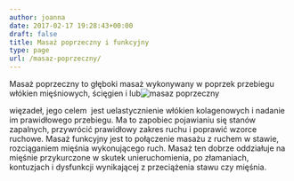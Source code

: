 ```yaml
---
author: joanna
date: 2017-02-17 19:28:43+00:00
draft: false
title: Masaż poprzeczny i funkcyjny
type: page
url: /masaz-poprzeczny/
---
```


Masaż poprzeczny to głęboki masaż wykonywany w poprzek przebiegu włókien mięśniowych, ścięgien i lub![masaz poprzeczny](http://fizjoterapia-rzeszow.com.pl/wp-content/uploads/2017/02/396940feefab797a90c1eede35efe459980df6bf-300x265.jpg)

więzadeł, jego celem  jest uelastycznienie włókien kolagenowych i nadanie im prawidłowego przebiegu.
Ma to zapobiec pojawianiu się stanów zapalnych, przywrócić prawidłowy zakres ruchu i poprawić wzorce ruchowe.
Masaż funkcyjny jest to połączenie masażu z ruchem w stawie, rozciąganiem mięśnia wykonującego ruch.
Masaż ten dobrze oddziałuje na mięśnie przykurczone w skutek unieruchomienia, po złamaniach, kontuzjach i dysfunkcji wynikającej z przeciążenia stawu czy mięśnia.
